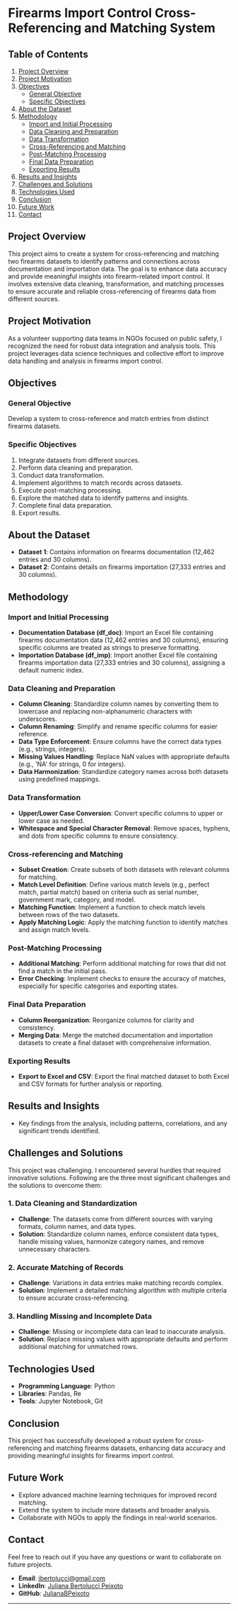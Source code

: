 
# Firearms Import Control Cross-Referencing and Matching System

## Table of Contents
1. [Project Overview](#project-overview)
2. [Project Motivation](#project-motivation)
3. [Objectives](#objectives)
   - [General Objective](#general-objective)
   - [Specific Objectives](#specific-objectives)
4. [About the Dataset](#about-the-dataset)
5. [Methodology](#methodology)
   - [Import and Initial Processing](#import-and-initial-processing)
   - [Data Cleaning and Preparation](#data-cleaning-and-preparation)
   - [Data Transformation](#data-transformation)
   - [Cross-Referencing and Matching](#cross-referencing-and-matching)
   - [Post-Matching Processing](#post-matching-processing)
   - [Final Data Preparation](#final-data-preparation)
   - [Exporting Results](#exporting-results)
6. [Results and Insights](#results-and-insights)
7. [Challenges and Solutions](#challenges-and-solutions)
8. [Technologies Used](#technologies-used)
9. [Conclusion](#conclusion)
10. [Future Work](#future-work)
11. [Contact](#contact)

## Project Overview
This project aims to create a system for cross-referencing and matching two firearms datasets to identify patterns and connections across documentation and importation data. The goal is to enhance data accuracy and provide meaningful insights into firearm-related import control. It involves extensive data cleaning, transformation, and matching processes to ensure accurate and reliable cross-referencing of firearms data from different sources.

## Project Motivation
As a volunteer supporting data teams in NGOs focused on public safety, I recognized the need for robust data integration and analysis tools. This project leverages data science techniques and collective effort to improve data handling and analysis in firearms import control.

## Objectives

### General Objective
Develop a system to cross-reference and match entries from distinct firearms datasets.

### Specific Objectives
1. Integrate datasets from different sources.
2. Perform data cleaning and preparation.
3. Conduct data transformation.
4. Implement algorithms to match records across datasets.
5. Execute post-matching processing.
6. Explore the matched data to identify patterns and insights.
7. Complete final data preparation.
8. Export results.

## About the Dataset
- **Dataset 1**: Contains information on firearms documentation (12,462 entries and 30 columns).
- **Dataset 2**: Contains details on firearms importation (27,333 entries and 30 columns).

## Methodology

### Import and Initial Processing
- **Documentation Database (df_doc)**: Import an Excel file containing firearms documentation data (12,462 entries and 30 columns), ensuring specific columns are treated as strings to preserve formatting.
- **Importation Database (df_imp)**: Import another Excel file containing firearms importation data (27,333 entries and 30 columns), assigning a default numeric index.

### Data Cleaning and Preparation
- **Column Cleaning**: Standardize column names by converting them to lowercase and replacing non-alphanumeric characters with underscores.
- **Column Renaming**: Simplify and rename specific columns for easier reference.
- **Data Type Enforcement**: Ensure columns have the correct data types (e.g., strings, integers).
- **Missing Values Handling**: Replace NaN values with appropriate defaults (e.g., 'NA' for strings, 0 for integers).
- **Data Harmonization**: Standardize category names across both datasets using predefined mappings.

### Data Transformation
- **Upper/Lower Case Conversion**: Convert specific columns to upper or lower case as needed.
- **Whitespace and Special Character Removal**: Remove spaces, hyphens, and dots from specific columns to ensure consistency.

### Cross-referencing and Matching
- **Subset Creation**: Create subsets of both datasets with relevant columns for matching.
- **Match Level Definition**: Define various match levels (e.g., perfect match, partial match) based on criteria such as serial number, government mark, category, and model.
- **Matching Function**: Implement a function to check match levels between rows of the two datasets.
- **Apply Matching Logic**: Apply the matching function to identify matches and assign match levels.

### Post-Matching Processing
- **Additional Matching**: Perform additional matching for rows that did not find a match in the initial pass.
- **Error Checking**: Implement checks to ensure the accuracy of matches, especially for specific categories and exporting states.

### Final Data Preparation
- **Column Reorganization**: Reorganize columns for clarity and consistency.
- **Merging Data**: Merge the matched documentation and importation datasets to create a final dataset with comprehensive information.

### Exporting Results
- **Export to Excel and CSV**: Export the final matched dataset to both Excel and CSV formats for further analysis or reporting.

## Results and Insights
- Key findings from the analysis, including patterns, correlations, and any significant trends identified.

## Challenges and Solutions
This project was challenging. I encountered several hurdles that required innovative solutions. Following are the three most significant challenges and the solutions to overcome them:

### 1. Data Cleaning and Standardization
- **Challenge**: The datasets come from different sources with varying formats, column names, and data types.
- **Solution**: Standardize column names, enforce consistent data types, handle missing values, harmonize category names, and remove unnecessary characters.

### 2. Accurate Matching of Records
- **Challenge**: Variations in data entries make matching records complex.
- **Solution**: Implement a detailed matching algorithm with multiple criteria to ensure accurate cross-referencing.

### 3. Handling Missing and Incomplete Data
- **Challenge**: Missing or incomplete data can lead to inaccurate analysis.
- **Solution**: Replace missing values with appropriate defaults and perform additional matching for unmatched rows.

## Technologies Used
- **Programming Language**: Python
- **Libraries**: Pandas, Re
- **Tools**: Jupyter Notebook, Git

## Conclusion
This project has successfully developed a robust system for cross-referencing and matching firearms datasets, enhancing data accuracy and providing meaningful insights for firearms import control.

## Future Work
- Explore advanced machine learning techniques for improved record matching.
- Extend the system to include more datasets and broader analysis.
- Collaborate with NGOs to apply the findings in real-world scenarios.

## Contact
Feel free to reach out if you have any questions or want to collaborate on future projects.

- **Email**: jbertolucci@gmail.com
- **LinkedIn**: [Juliana Bertolucci Peixoto](https://www.linkedin.com/in/julianabpeixoto)
- **GitHub**: [JulianaBPeixoto](https://github.com/julianabpeixoto)

---